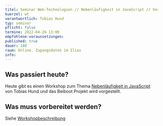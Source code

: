 ```yaml
---
titel: Seminar Web-Technologien // Nebenläufigkeit in JavaScript // Vorstellung Beiboot Projekt
kuerzel: wt
verantwortlich: Tobias Hund
typ: seminar
pflicht: false
termine: 2022-04-26 13:00
empfohlene-voraussetzungen: 
published: true
dauer: 180
raum: Online, Zugangsdaten im Ilias
info: 
---
```



## Was passiert heute?
Heute gibt es einen Workshop zum Thema [Nebenläufigkeit in JavaScript](https://th-koeln.github.io/mi-master-wtw/workshops/2022/async-js/index/) von Tobias Hund und das Beiboot Projekt wird vorgestellt.

## Was muss vorbereitet werden?
Siehe [Workshopbeschreibung](https://th-koeln.github.io/mi-master-wtw/workshops/2022/async-js/index/)
